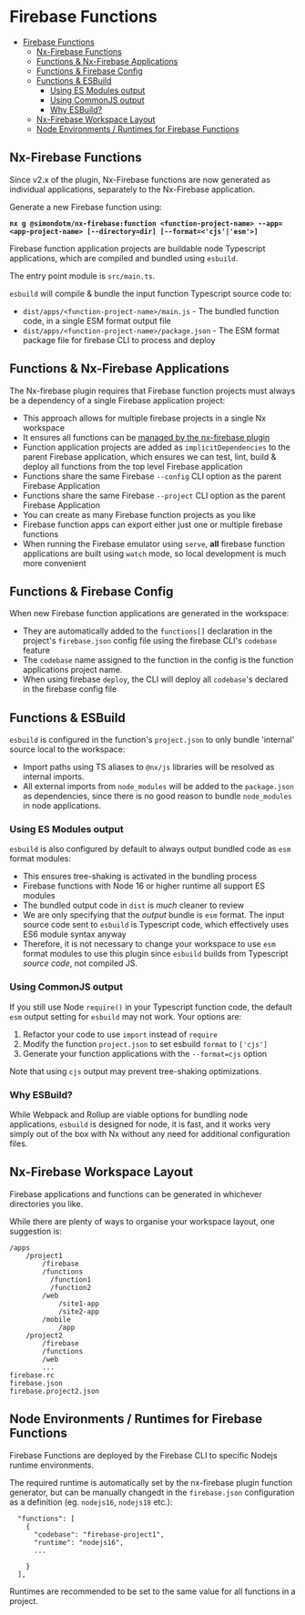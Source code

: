 # Firebase Functions

- [Firebase Functions](#firebase-functions)
  - [Nx-Firebase Functions](#nx-firebase-functions)
  - [Functions \& Nx-Firebase Applications](#functions--nx-firebase-applications)
  - [Functions \& Firebase Config](#functions--firebase-config)
  - [Functions \& ESBuild](#functions--esbuild)
    - [Using ES Modules output](#using-es-modules-output)
    - [Using CommonJS output](#using-commonjs-output)
    - [Why ESBuild?](#why-esbuild)
  - [Nx-Firebase Workspace Layout](#nx-firebase-workspace-layout)
  - [Node Environments / Runtimes for Firebase Functions](#node-environments--runtimes-for-firebase-functions)

## Nx-Firebase Functions

Since v2.x of the plugin, Nx-Firebase functions are now generated as individual applications, separately to the Nx-Firebase application.

Generate a new Firebase function using:

**`nx g @simondotm/nx-firebase:function <function-project-name> --app=<app-project-name> [--directory=dir] [--format=<'cjs'|'esm'>]`**

Firebase function application projects are buildable node Typescript applications, which are compiled and bundled using `esbuild`.

The entry point module is `src/main.ts`.

`esbuild` will compile & bundle the input function Typescript source code to:

* `dist/apps/<function-project-name>/main.js` - The bundled function code, in a single ESM format output file
* `dist/apps/<function-project-name>/package.json` - The ESM format package file for firebase CLI to process and deploy


## Functions & Nx-Firebase Applications

The Nx-firebase plugin requires that Firebase function projects must always be a dependency of a single Firebase application project:

*  This approach allows for multiple firebase projects in a single Nx workspace
*  It ensures all functions can be [managed by the nx-firebase plugin](./nx-firebase-sync.md)
*  Function application projects are added as `implicitDependencies` to the parent Firebase application, which ensures we can test, lint, build & deploy all functions from the top level Firebase application
*  Functions share the same Firebase `--config` CLI option as the parent Firebase Application
*  Functions share the same Firebase `--project` CLI option as the parent Firebase Application
*  You can create as many Firebase function projects as you like
*  Firebase function apps can export either just one or multiple firebase functions
*  When running the Firebase emulator using `serve`, **all** firebase function applications are built using `watch` mode, so local development is much more convenient


## Functions & Firebase Config

When new Firebase function applications are generated in the workspace:

* They are automatically added to the `functions[]` declaration in the project's `firebase.json` config file using the firebase CLI's `codebase` feature
* The `codebase` name assigned to the function in the config is the function applications project name. 
* When using firebase `deploy`, the CLI will deploy all `codebase`'s declared in the firebase config file




## Functions & ESBuild

`esbuild` is configured in the function's `project.json` to only bundle 'internal' source local to the workspace:
* Import paths using TS aliases to `@nx/js` libraries will be resolved as internal imports. 
* All external imports from `node_modules` will be added to the `package.json` as dependencies, since there is no good reason to bundle `node_modules` in node applications.

### Using ES Modules output

`esbuild` is also configured by default to always output bundled code as `esm` format modules:

* This ensures tree-shaking is activated in the bundling process
* Firebase functions with Node 16 or higher runtime all support ES modules
* The bundled output code in `dist` is _much_ cleaner to review
* We are only specifying that the _output_ bundle is `esm` format. The input source code sent to `esbuild` is Typescript code, which effectively uses ES6 module syntax anyway
* Therefore, it is not necessary to change your workspace to use `esm` format modules to use this plugin since `esbuild` builds from Typescript _source code_, not compiled JS.

### Using CommonJS output

If you still use Node `require()` in your Typescript function code, the default `esm` output setting for `esbuild` may not work. Your options are:
1. Refactor your code to use `import` instead of `require`
2. Modify the function `project.json` to set esbuild `format` to `['cjs']`
3. Generate your function applications with the `--format=cjs` option
  
Note that using `cjs` output may prevent tree-shaking optimizations.



### Why ESBuild?

While Webpack and Rollup are viable options for bundling node applications, `esbuild` is designed for node, it is fast, and it works very simply out of the box with Nx without any need for additional configuration files.


## Nx-Firebase Workspace Layout

Firebase applications and functions can be generated in whichever directories you like.

While there are plenty of ways to organise your workspace layout, one suggestion is:

```
/apps
    /project1
        /firebase
        /functions
          /function1
          /function2
        /web
            /site1-app
            /site2-app
        /mobile
            /app
    /project2
        /firebase
        /functions
        /web
        ...
firebase.rc
firebase.json
firebase.project2.json
```

## Node Environments / Runtimes for Firebase Functions

Firebase Functions are deployed by the Firebase CLI to specific Nodejs runtime environments.

The required runtime is automatically set by the nx-firebase plugin function generator, but can be manually changedt in the `firebase.json` configuration as a definition (eg. `nodejs16`, `nodejs18` etc.):

```
  "functions": [
    {
      "codebase": "firebase-project1",
      "runtime": "nodejs16",
      ...

    }    
  ],
```

Runtimes are recommended to be set to the same value for all functions in a project.
